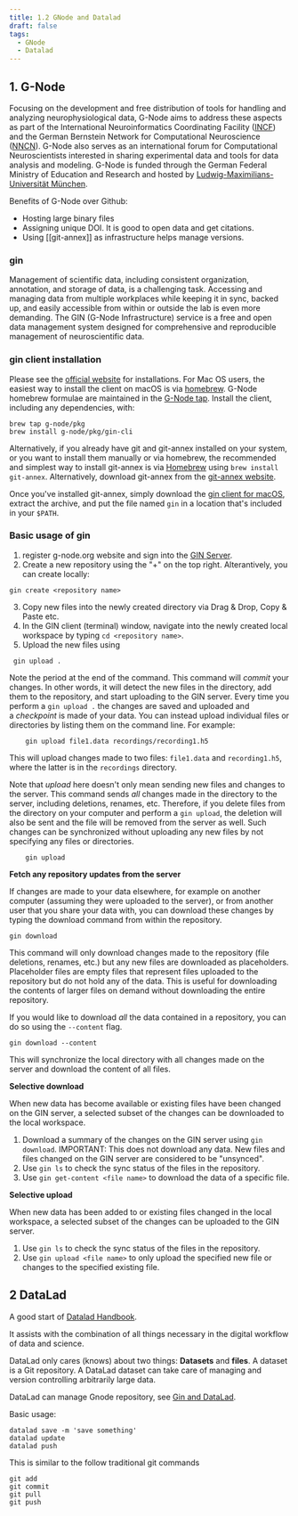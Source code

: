 ```yaml
---
title: 1.2 GNode and Datalad
draft: false
tags:
  - GNode
  - Datalad
---
```


## 1. G-Node 

Focusing on the development and free distribution of tools for handling and analyzing neurophysiological data, G-Node aims to address these aspects as part of the International Neuroinformatics Coordinating Facility ([INCF](http://www.incf.org/)) and the German Bernstein Network for Computational Neuroscience ([NNCN](http://www.nncn.de/)). G-Node also serves as an international forum for Computational Neuroscientists interested in sharing experimental data and tools for data analysis and modeling. G-Node is funded through the German Federal Ministry of Education and Research and hosted by [Ludwig-Maximilians-Universität München](https://lmu.de).

Benefits of G-Node over Github:
- Hosting large binary files
- Assigning unique DOI. It is good to open data and get citations. 
- Using [[git-annex]] as infrastructure helps manage versions. 

### gin 

Management of scientific data, including consistent organization, annotation, and storage of data, is a challenging task. Accessing and managing data from multiple workplaces while keeping it in sync, backed up, and easily accessible from within or outside the lab is even more demanding. The GIN (G-Node Infrastructure) service is a free and open data management system designed for comprehensive and reproducible management of neuroscientific data.

### gin client installation

Please see the [official website]( https://gin.g-node.org/G-Node/Info/wiki/GIN+CLI+Setup) for installations. For Mac OS users, the easiest way to install the client on macOS is via [homebrew](https://brew.sh/). G-Node homebrew formulae are maintained in the [G-Node tap](https://github.com/g-node/homebrew-pkg). Install the client, including any dependencies, with:

```
brew tap g-node/pkg
brew install g-node/pkg/gin-cli
```

Alternatively, if you already have git and git-annex installed on your system, or you want to install them manually or via homebrew, the recommended and simplest way to install git-annex is via [Homebrew](https://git-annex.branchable.com/install/OSX/Homebrew/) using `brew install git-annex`. Alternatively, download git-annex from the [git-annex website](https://git-annex.branchable.com/install/OSX/).

Once you've installed git-annex, simply download the [gin client for macOS](https://gin.g-node.org/G-Node/gin-cli-releases/raw/master/gin-cli-latest-macos.tar.gz), extract the archive, and put the file named `gin` in a location that's included in your `$PATH`.

### Basic usage of gin

1. register g-node.org website and sign into the [GIN Server](https://gin.g-node.org/user/login).
2.  Create a new repository using the "+" on the top right. Alterantively, you can create locally:
```
gin create <repository name>
```
3. Copy new files into the newly created directory via Drag & Drop, Copy & Paste etc.
4.  In the GIN client (terminal) window, navigate into the newly created local workspace by typing `cd <repository name>`. 
5. Upload the new files using

```
 gin upload .
```

Note the period at the end of the command. This command will _commit_ your changes. In other words, it will detect the new files in the directory, add them to the repository, and start uploading to the GIN server. Every time you perform a `gin upload .` the changes are saved and uploaded and a _checkpoint_ is made of your data.
You can instead upload individual files or directories by listing them on the command line. For example:    
```
    gin upload file1.data recordings/recording1.h5
```
 
 This will upload changes made to two files: `file1.data` and `recording1.h5`, where the latter is in the `recordings` directory.

 Note that _upload_ here doesn't only mean sending new files and changes to the server. This command sends _all_ changes made in the directory to the server, including deletions, renames, etc. Therefore, if you delete files from the directory on your computer and perform a `gin upload`, the deletion will also be sent and the file will be removed from the server as well. Such changes can be synchronized without uploading any new files by not specifying any files or directories.

```
    gin upload
```

**Fetch any repository updates from the server**

If changes are made to your data elsewhere, for example on another computer (assuming they were uploaded to the server), or from another user that you share your data with, you can download these changes by typing the download command from within the repository.

```
gin download
```

This command will only download changes made to the repository (file deletions, renames, etc.) but any new files are downloaded as placeholders. Placeholder files are empty files that represent files uploaded to the repository but do not hold any of the data. This is useful for downloading the contents of larger files on demand without downloading the entire repository.

If you would like to download _all_ the data contained in a repository, you can do so using the `--content` flag.

```
gin download --content
```

This will synchronize the local directory with all changes made on the server and download the content of all files.

**Selective download**

When new data has become available or existing files have been changed on the GIN server, a selected subset of the changes can be downloaded to the local workspace.

1.  Download a summary of the changes on the GIN server using `gin download`. IMPORTANT: This does not download any data. New files and files changed on the GIN server are considered to be "unsynced".
2.  Use `gin ls` to check the sync status of the files in the repository.
3.  Use `gin get-content <file name>` to download the data of a specific file.

**Selective upload**

When new data has been added to or existing files changed in the local workspace, a selected subset of the changes can be uploaded to the GIN server.

1.  Use `gin ls` to check the sync status of the files in the repository.
2.  Use `gin upload <file name>` to only upload the specified new file or changes to the specified existing file.

## 2 DataLad

A good start of [Datalad Handbook](https://handbook.datalad.org/en/latest/index.html).

It assists with the combination of all things necessary in the digital workflow of data and science. 

DataLad only cares (knows) about two things: **Datasets** and **files**. A dataset is a Git repository. A DataLad dataset can take care of managing and version controlling arbitrarily large data. 

DataLad can manage Gnode repository, see [Gin and DataLad](https://handbook.datalad.org/en/latest/basics/101-139-gin.html). 

Basic usage:
```
datalad save -m 'save something'
datalad update 
datalad push
```

This is similar to the follow traditional git commands

```
git add
git commit
git pull
git push
```

